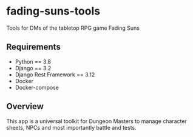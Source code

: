 # fading-suns-tools
Tools for DMs of the tabletop RPG game Fading Suns

## Requirements

* Python == 3.8
* Django == 3.2
* Django Rest Framework == 3.12
* Docker
* Docker-compose

## Overview

This app is a universal toolkit for Dungeon Masters to manage character sheets, NPCs and most importantly battle and tests.
